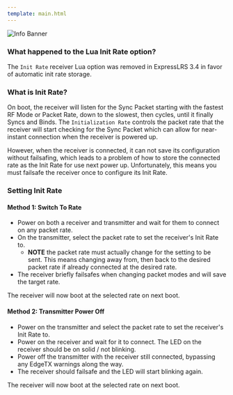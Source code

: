 ```yaml
---
template: main.html
---
```


![Info Banner](https://github.com/ExpressLRS/ExpressLRS-Hardware/blob/master/img/information.png?raw=true)

### What happened to the Lua Init Rate option?

The `Init Rate` receiver Lua option was removed in ExpressLRS 3.4 in favor of automatic init rate storage.

### What is Init Rate?

On boot, the receiver will listen for the Sync Packet starting with the fastest RF Mode or Packet Rate, down to the slowest, then cycles, until it finally Syncs and Binds.  The `Initialization Rate` controls the packet rate that the receiver will start checking for the Sync Packet which can allow for near-instant connection when the receiver is powered up.

However, when the receiver is connected, it can not save its configuration without failsafing, which leads to a problem of how to store the connected rate as the Init Rate for use next power up. Unfortunately, this means you must failsafe the receiver once to configure its Init Rate.

### Setting Init Rate

#### Method 1: Switch To Rate

* Power on both a receiver and transmitter and wait for them to connect on any packet rate.
* On the transmitter, select the packet rate to set the receiver's Init Rate to.
  * **NOTE** the packet rate must actually change for the setting to be sent. This means changing away from, then back to the desired packet rate if already connected at the desired rate.
* The receiver briefly failsafes when changing packet modes and will save the target rate.

The receiver will now boot at the selected rate on next boot.

#### Method 2: Transmitter Power Off

* Power on the transmitter and select the packet rate to set the receiver's Init Rate to.
* Power on the receiver and wait for it to connect. The LED on the receiver should be on solid / not blinking.
* Power off the transmitter with the receiver still connected, bypassing any EdgeTX warnings along the way.
* The receiver should failsafe and the LED will start blinking again.

The receiver will now boot at the selected rate on next boot.

